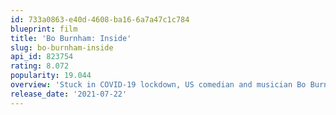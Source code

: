 ```yaml
---
id: 733a0863-e40d-4608-ba16-6a7a47c1c784
blueprint: film
title: 'Bo Burnham: Inside'
slug: bo-burnham-inside
api_id: 823754
rating: 8.072
popularity: 19.044
overview: 'Stuck in COVID-19 lockdown, US comedian and musician Bo Burnham attempts to stay sane and happy by writing, shooting and performing a one-man comedy special.'
release_date: '2021-07-22'
---
```

